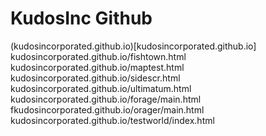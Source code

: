 # KudosInc Github

(kudosincorporated.github.io)[kudosincorporated.github.io]
kudosincorporated.github.io/fishtown.html
kudosincorporated.github.io/maptest.html
kudosincorporated.github.io/sidescr.html
kudosincorporated.github.io/ultimatum.html
kudosincorporated.github.io/forage/main.html
fkudosincorporated.github.io/orager/main.html
kudosincorporated.github.io/testworld/index.html
